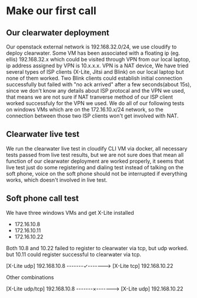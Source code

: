 # Make our first call

## Our clearwater deployment
Our openstack external network is 192.168.32.0/24, we use cloudify to deploy clearwater. Some VM has been associated with a floating ip (eg. ellis) 192.168.32.x which could be visited through VPN from our local laptop, ip address assigned by VPN is 10.x.x.x. VPN is a NAT device, We have tried several types of ISP clients (X-Lite, Jitsi and Blink) on our local laptop but none of them worked. Two Blink clients could establish initial connection successfully but failed with "no ack arrived" after a few seconds(about 15s), since we don't know any details about ISP protocal and the VPN we used, that means we are not sure if NAT tranverse method of our ISP client worked successfuly for the VPN we used. We do all of our following tests on windows VMs which are on the 172.16.10.x/24 network, so the connection between those two ISP clients won't get involved with NAT.

## Clearwater live test
We run the clearwater live test in cloudify CLI VM via docker, all necessary tests passed from live test results, but we are not sure does that mean all function of our clearwater deployment are worked properly, it seems that live test just do some registering and dialing test instead of talking on the soft phone, voice on the soft phone should not be interrupted if everything works, which doesn't involved in live test.

## Soft phone call test
We have three windows VMs and get X-Lite installed
- 172.16.10.8
- 172.16.10.11
- 172.16.10.22

Both 10.8 and 10.22 failed to register to clearwater via tcp, but udp worked. but 10.11 could register successful to clearwater via tcp.

[X-Lite udp] 192.168.10.8 -------✓-------> [X-Lite tcp] 192.168.10.22

Other combinations

[X-Lite udp/tcp] 192.168.10.8 -------×-------> [X-Lite udp] 192.168.10.22